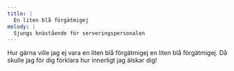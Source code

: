 ```yaml
---
title: |
  En liten blå förgätmigej
melody: |
  Sjungs knästående för serveringspersonalen
---
```

Hur gärna ville jag ej vara
en liten blå förgätmigej
en liten blå förgätmigej.
Då skulle jag för dig förklara
hur innerligt jag älskar dig!